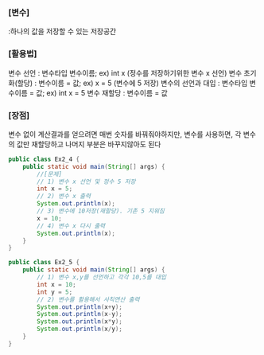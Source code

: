 ### [변수]
:하나의 값을 저장할 수 있는 저장공간

### [활용법]
변수 선언 : 변수타입 변수이름; ex) int x (정수를 저장하기위한 변수 x 선언)
변수 초기화(할당) : 변수이름 = 값; ex) x = 5 (변수에 5 저장)
변수의 선언과 대입 : 변수타입 변수이름 = 값; ex) int x = 5
변수 재할당 : 변수이름 = 값

### [장점]
변수 없이 계산결과를 얻으려면 매번 숫자를 바꿔줘야하지만,
변수를 사용하면, 각 변수의 값만 재할당하고 나머지 부분은 바꾸지않아도 된다

```Java
public class Ex2_4 {
    public static void main(String[] args) {
        //[문제]
        // 1) 변수 x 선언 및 정수 5 저장
        int x = 5;
        // 2) 변수 x 출력
        System.out.println(x);
        // 3) 변수에 10저장(재할당). 기존 5 지워짐
        x = 10;
        // 4) 변수 x 다시 출력
        System.out.println(x);
    }
}
```

```Java
public class Ex2_5 {
    public static void main(String[] args) {
        // 1) 변수 x,y를 선언하고 각각 10,5를 대입
        int x = 10;
        int y = 5;
        // 2) 변수를 활용해서 사칙연산 출력
        System.out.println(x+y);
        System.out.println(x-y);
        System.out.println(x*y);
        System.out.println(x/y);
    }
}
```
